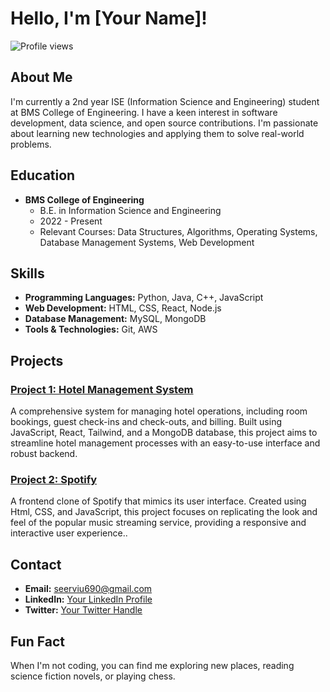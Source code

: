 # Hello, I'm [Your Name]!

![Profile views](https://gpvc.arturio.dev/[your-username]) 

## About Me
I'm currently a 2nd year ISE (Information Science and Engineering) student at BMS College of Engineering. I have a keen interest in software development, data science, and open source contributions. I'm passionate about learning new technologies and applying them to solve real-world problems.

## Education
- **BMS College of Engineering**
  - B.E. in Information Science and Engineering
  - 2022 - Present
  - Relevant Courses: Data Structures, Algorithms, Operating Systems, Database Management Systems, Web Development

## Skills
- **Programming Languages:** Python, Java, C++, JavaScript
- **Web Development:** HTML, CSS, React, Node.js
- **Database Management:** MySQL, MongoDB
- **Tools & Technologies:** Git, AWS

## Projects
### [Project 1: Hotel Management System](https://github.com/uttamseervi/Hotel-Manegement-System.git)
A comprehensive system for managing hotel operations, including room bookings, guest check-ins and check-outs, and billing. Built using JavaScript, React, Tailwind, and a MongoDB database, this project aims to streamline hotel management processes with an easy-to-use interface and robust backend.


### [Project 2: Spotify](https://github.com/uttamseervi/Spotify.git)
A frontend clone of Spotify that mimics its user interface. Created using Html, CSS, and JavaScript, this project focuses on replicating the look and feel of the popular music streaming service, providing a responsive and interactive user experience..




## Contact
- **Email:** seerviu690@gmail.com
- **LinkedIn:** [Your LinkedIn Profile](https://www.linkedin.com/in/uttam-seervi-8500032ab/)
- **Twitter:** [Your Twitter Handle](https://x.com/UttamSeerv23134)

## Fun Fact
When I'm not coding, you can find me exploring new places, reading science fiction novels, or playing chess.


